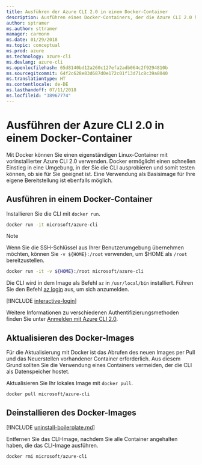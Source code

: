 ```yaml
---
title: Ausführen der Azure CLI 2.0 in einem Docker-Container
description: Ausführen eines Docker-Containers, der die Azure CLI 2.0 hostet
author: sptramer
ms.author: sttramer
manager: carmonm
ms.date: 01/29/2018
ms.topic: conceptual
ms.prod: azure
ms.technology: azure-cli
ms.devlang: azure-cli
ms.openlocfilehash: 65d8140bd12a260c127efa2adb064c2f9294810b
ms.sourcegitcommit: 64f2c628e83d687d0e172c01f13d71c8c39a8040
ms.translationtype: HT
ms.contentlocale: de-DE
ms.lasthandoff: 07/11/2018
ms.locfileid: "38967774"
---
```

# <a name="run-azure-cli-20-in-a-docker-container"></a>Ausführen der Azure CLI 2.0 in einem Docker-Container

Mit Docker können Sie einen eigenständigen Linux-Container mit vorinstallierter Azure CLI 2.0 verwenden. Docker ermöglicht einen schnellen Einstieg in eine Umgebung, in der Sie die CLI ausprobieren und somit testen können, ob sie für Sie geeignet ist. Eine Verwendung als Basisimage für Ihre eigene Bereitstellung ist ebenfalls möglich.

## <a name="run-in-a-docker-container"></a>Ausführen in einem Docker-Container

Installieren Sie die CLI mit `docker run`.

   ```bash
   docker run -it microsoft/azure-cli
   ```

> [!NOTE]
> Wenn Sie die SSH-Schlüssel aus Ihrer Benutzerumgebung übernehmen möchten, können Sie `-v ${HOME}:/root` verwenden, um $HOME als `/root` bereitzustellen.
>
> ```bash
> docker run -it -v ${HOME}:/root microsoft/azure-cli
> ```

Die CLI wird in dem Image als Befehl `az` in `/usr/local/bin` installiert. Führen Sie den Befehl [az login](/cli/azure/reference-index#az-login) aus, um sich anzumelden.

[!INCLUDE [interactive-login](includes/interactive-login.md)]

Weitere Informationen zu verschiedenen Authentifizierungsmethoden finden Sie unter [Anmelden mit Azure CLI 2.0](authenticate-azure-cli.md).

## <a name="update-docker-image"></a>Aktualisieren des Docker-Images

Für die Aktualisierung mit Docker ist das Abrufen des neuen Images per Pull und das Neuerstellen vorhandener Container erforderlich. Aus diesem Grund sollten Sie die Verwendung eines Containers vermeiden, der die CLI als Datenspeicher hostet.

Aktualisieren Sie Ihr lokales Image mit `docker pull`.

```bash
docker pull microsoft/azure-cli
```

## <a name="uninstall-docker-image"></a>Deinstallieren des Docker-Images

[!INCLUDE [uninstall-boilerplate.md](includes/uninstall-boilerplate.md)]

Entfernen Sie das CLI-Image, nachdem Sie alle Container angehalten haben, die das CLI-Image ausführen.

```bash
docker rmi microsoft/azure-cli
```
